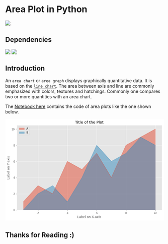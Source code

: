 # Area Plot in Python

![](http://ForTheBadge.com/images/badges/made-with-python.svg)

## Dependencies

![](https://img.shields.io/badge/pandas-1.2.3-150458?style=for-the-badge&logo=pandas)
![](https://img.shields.io/badge/matplotlib-3.3.4-224099?style=for-the-badge)

## Introduction

An `area chart` or `area graph` displays graphically quantitative data. It is based on the [`line chart`](https://github.com/Tarun-Kamboj/Data_Visualization_with_Python/blob/master/Line%20Plot). The area between axis and line are commonly emphasized with colors, textures and hatchings. Commonly one compares two or more quantities with an area chart.

The [Notebook here](Notebook.ipynb) contains the code of area plots like the one shown below.

![](img.png)

## Thanks for Reading :)
